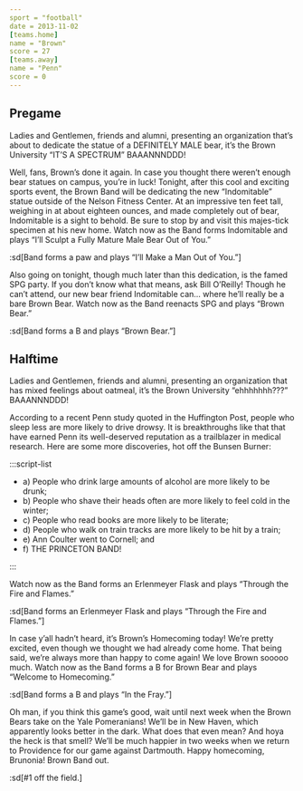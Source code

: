 ```yaml
---
sport = "football"
date = 2013-11-02
[teams.home]
name = "Brown"
score = 27
[teams.away]
name = "Penn"
score = 0
---
```


## Pregame

Ladies and Gentlemen, friends and alumni, presenting an organization that’s about to dedicate the statue of a DEFINITELY MALE bear, it’s the Brown University “IT’S A SPECTRUM” BAAANNNDDD!

Well, fans, Brown’s done it again. In case you thought there weren’t enough bear statues on campus, you’re in luck! Tonight, after this cool and exciting sports event, the Brown Band will be dedicating the new “Indomitable” statue outside of the Nelson Fitness Center. At an impressive ten feet tall, weighing in at about eighteen ounces, and made completely out of bear, Indomitable is a sight to behold. Be sure to stop by and visit this majes-tick specimen at his new home. Watch now as the Band forms Indomitable and plays “I’ll Sculpt a Fully Mature Male Bear Out of You.”

:sd[Band forms a paw and plays “I’ll Make a Man Out of You.”]

Also going on tonight, though much later than this dedication, is the famed SPG party. If you don’t know what that means, ask Bill O’Reilly! Though he can’t attend, our new bear friend Indomitable can... where he’ll really be a bare Brown Bear. Watch now as the Band reenacts SPG and plays “Brown Bear.”

:sd[Band forms a B and plays “Brown Bear.”]

## Halftime

Ladies and Gentlemen, friends and alumni, presenting an organization that has mixed feelings about oatmeal, it’s the Brown University “ehhhhhhh???” BAAANNNDDD!

According to a recent Penn study quoted in the Huffington Post, people who sleep less are more likely to drive drowsy. It is breakthroughs like that that have earned Penn its well-deserved reputation as a trailblazer in medical research. Here are some more discoveries, hot off the Bunsen Burner:

:::script-list

- a) People who drink large amounts of alcohol are more likely to be drunk;
- b) People who shave their heads often are more likely to feel cold in the winter;
- c) People who read books are more likely to be literate;
- d) People who walk on train tracks are more likely to be hit by a train;
- e) Ann Coulter went to Cornell; and
- f) THE PRINCETON BAND!

:::

Watch now as the Band forms an Erlenmeyer Flask and plays “Through the Fire and Flames.”

:sd[Band forms an Erlenmeyer Flask and plays “Through the Fire and Flames.”]

In case y’all hadn’t heard, it’s Brown’s Homecoming today! We’re pretty excited, even though we thought we had already come home. That being said, we’re always more than happy to come again! We love Brown sooooo much. Watch now as the Band forms a B for Brown Bear and plays “Welcome to Homecoming.”

:sd[Band forms a B and plays “In the Fray.”]

Oh man, if you think this game’s good, wait until next week when the Brown Bears take on the Yale Pomeranians! We’ll be in New Haven, which apparently looks better in the dark. What does that even mean? And hoya the heck is that smell? We’ll be much happier in two weeks when we return to Providence for our game against Dartmouth. Happy homecoming, Brunonia! Brown Band out.

:sd[#1 off the field.]
